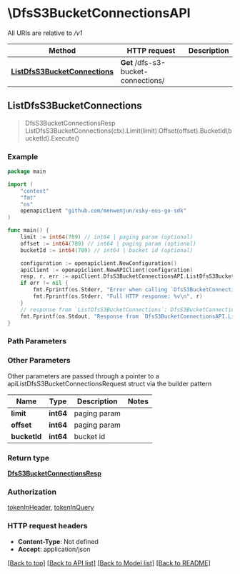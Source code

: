 # \DfsS3BucketConnectionsAPI

All URIs are relative to */v1*

Method | HTTP request | Description
------------- | ------------- | -------------
[**ListDfsS3BucketConnections**](DfsS3BucketConnectionsAPI.md#ListDfsS3BucketConnections) | **Get** /dfs-s3-bucket-connections/ | 



## ListDfsS3BucketConnections

> DfsS3BucketConnectionsResp ListDfsS3BucketConnections(ctx).Limit(limit).Offset(offset).BucketId(bucketId).Execute()





### Example

```go
package main

import (
	"context"
	"fmt"
	"os"
	openapiclient "github.com/menwenjun/xsky-eos-go-sdk"
)

func main() {
	limit := int64(789) // int64 | paging param (optional)
	offset := int64(789) // int64 | paging param (optional)
	bucketId := int64(789) // int64 | bucket id (optional)

	configuration := openapiclient.NewConfiguration()
	apiClient := openapiclient.NewAPIClient(configuration)
	resp, r, err := apiClient.DfsS3BucketConnectionsAPI.ListDfsS3BucketConnections(context.Background()).Limit(limit).Offset(offset).BucketId(bucketId).Execute()
	if err != nil {
		fmt.Fprintf(os.Stderr, "Error when calling `DfsS3BucketConnectionsAPI.ListDfsS3BucketConnections``: %v\n", err)
		fmt.Fprintf(os.Stderr, "Full HTTP response: %v\n", r)
	}
	// response from `ListDfsS3BucketConnections`: DfsS3BucketConnectionsResp
	fmt.Fprintf(os.Stdout, "Response from `DfsS3BucketConnectionsAPI.ListDfsS3BucketConnections`: %v\n", resp)
}
```

### Path Parameters



### Other Parameters

Other parameters are passed through a pointer to a apiListDfsS3BucketConnectionsRequest struct via the builder pattern


Name | Type | Description  | Notes
------------- | ------------- | ------------- | -------------
 **limit** | **int64** | paging param | 
 **offset** | **int64** | paging param | 
 **bucketId** | **int64** | bucket id | 

### Return type

[**DfsS3BucketConnectionsResp**](DfsS3BucketConnectionsResp.md)

### Authorization

[tokenInHeader](../README.md#tokenInHeader), [tokenInQuery](../README.md#tokenInQuery)

### HTTP request headers

- **Content-Type**: Not defined
- **Accept**: application/json

[[Back to top]](#) [[Back to API list]](../README.md#documentation-for-api-endpoints)
[[Back to Model list]](../README.md#documentation-for-models)
[[Back to README]](../README.md)

